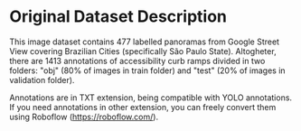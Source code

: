 # Original Dataset Description

This image dataset contains 477 labelled panoramas from Google Street View covering Brazilian Cities (specifically São Paulo State).
Altogheter, there are 1413 annotations of accessibility curb ramps divided in two folders: "obj" (80% of images in train folder) and "test" (20% of images in validation folder).

Annotations are in TXT extension, being compatible with YOLO annotations.
If you need annotations in other extension, you can freely convert them using Roboflow (https://roboflow.com/).

